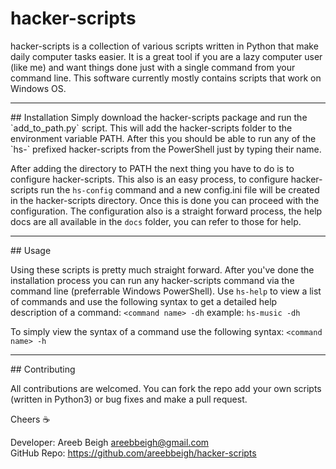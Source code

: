 # hacker-scripts

hacker-scripts is a collection of various scripts written in Python that make daily computer tasks easier. It is a great tool
if you are a lazy computer user (like me) and want things done just with a single command from your command line. This software 
currently mostly contains scripts that work on Windows OS. 
<hr>
## Installation
Simply download the hacker-scripts package and run the `add_to_path.py` script. This will add the hacker-scripts folder to the
environment variable PATH. After this you should be able to run any of the `hs-` prefixed hacker-scripts from the PowerShell
just by typing their name.

After adding the directory to PATH the next thing you have to do is to configure hacker-scripts. This also is an easy process,
to configure hacker-scripts run the `hs-config` command and a new config.ini file will be created in the hacker-scripts
directory. Once this is done you can proceed with the configuration. The configuration also is a straight forward process, the 
help docs are all available in the `docs` folder, you can refer to those for help.
<hr>
## Usage

Using these scripts is pretty much straight forward. After you've done the installation process you can run any hacker-scripts
command via the command line (preferrable Windows PowerShell). Use `hs-help` to view a list of commands and use the following
syntax to get a detailed help description of a command:
`<command name> -dh` example: `hs-music -dh`

To simply view the syntax of a command use the following syntax: `<command name> -h`
<hr>
## Contributing

All contributions are welcomed. You can fork the repo add your own scripts (written in Python3) or bug fixes and make a pull request.

Cheers :coffee:

Developer: Areeb Beigh <areebbeigh@gmail.com> <br>
GitHub Repo: https://github.com/areebbeigh/hacker-scripts
